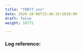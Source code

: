 ```yaml
---
title: "f0077_vvv"
date: 2020-10-06T23:46:31+1010:00
draft: false
weight: 10772

---
```


### Log reference: <no value>

```
